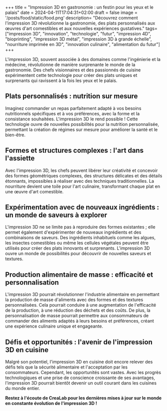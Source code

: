 +++
title = "Impression 3D en gastronomie : un festin pour les yeux et le palais"
date = 2024-04-11T17:04:31+02:00
draft = false
image = '/posts/food/static/food.png'
description= "Découvrez comment l'impression 3D révolutionne la gastronomie, des plats personnalisés aux œuvres d'art comestibles et aux nouvelles expériences gustatives." 
tags= ["impression 3D", "innovation", "technologie", "futur", "impression 4D", "bioprinting", "impression 3D métal", "impression 3D à grande échelle", "nourriture imprimée en 3D", "innovation culinaire", "alimentation du futur"] 
+++

L'impression 3D, souvent associée à des domaines comme l'ingénierie et la médecine, révolutionne de manière surprenante le monde de la gastronomie. Des chefs visionnaires et des passionnés de cuisine expérimentent cette technologie pour créer des plats uniques et surprenants qui ravissent à la fois les yeux et le palais.

## Plats personnalisés : nutrition sur mesure

Imaginez commander un repas parfaitement adapté à vos besoins nutritionnels spécifiques et à vos préférences, avec la forme et la consistance souhaitées. L'impression 3D le rend possible ! Cette technologie ouvre de nouvelles possibilités pour la nutrition personnalisée, permettant la création de régimes sur mesure pour améliorer la santé et le bien-être.

## Formes et structures complexes : l'art dans l'assiette

Avec l'impression 3D, les chefs peuvent libérer leur créativité et concevoir des formes géométriques complexes, des structures délicates et des détails étonnants, impossibles à réaliser avec des techniques traditionnelles. La nourriture devient une toile pour l'art culinaire, transformant chaque plat en une œuvre d'art comestible.

## Expérimentation avec de nouveaux ingrédients : un monde de saveurs à explorer

L'impression 3D ne se limite pas à reproduire des formes existantes ; elle permet également d'expérimenter de nouveaux ingrédients et des combinaisons de saveurs. Des ingrédients inhabituels comme les algues, les insectes comestibles ou même les cellules végétales peuvent être utilisés pour créer des plats innovants et surprenants. L'impression 3D ouvre un monde de possibilités pour découvrir de nouvelles saveurs et textures.

## Production alimentaire de masse : efficacité et personnalisation

L'impression 3D pourrait révolutionner l'industrie alimentaire en permettant la production de masse d'aliments avec des formes et des textures personnalisées. Cela pourrait conduire à une augmentation de l'efficacité de la production, à une réduction des déchets et des coûts. De plus, la personnalisation de masse pourrait permettre aux consommateurs de commander des aliments adaptés à leurs besoins et préférences, créant une expérience culinaire unique et engageante.

## Défis et opportunités : l'avenir de l'impression 3D en cuisine

Malgré son potentiel, l'impression 3D en cuisine doit encore relever des défis tels que la sécurité alimentaire et l'acceptation par les consommateurs. Cependant, les opportunités sont vastes. Avec les progrès technologiques et une prise de conscience croissante de ses avantages, l'impression 3D pourrait bientôt devenir un outil courant dans les cuisines du monde entier.

**Restez à l'écoute de CreaLab pour les dernières mises à jour sur le monde en constante évolution de l'impression 3D !**
